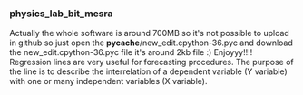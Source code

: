 ### physics_lab_bit_mesra

Actually the whole software is around 700MB so it's not possible to upload in github so just open the __pycache__/new_edit.cpython-36.pyc and download the new_edit.cpython-36.pyc file it's around 2kb file :)
Enjoyyy!!!!
Regression lines are very useful for forecasting procedures. The purpose of the line is to describe the interrelation of a dependent variable (Y variable) with one or many independent variables (X variable).

